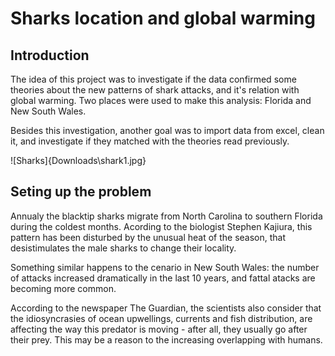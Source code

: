 # Sharks location and global warming

## Introduction

The idea of this project was to investigate if the data confirmed some theories about the new patterns of shark attacks, and it's relation with global warming. Two places were used to make this analysis: Florida and New South Wales.

Besides this investigation, another goal was to import data from excel, clean it, and investigate if they matched with the theories read previously.


![Sharks]{Downloads\shark1.jpg}


## Seting up the problem

Annualy the blacktip sharks migrate from North Carolina to southern Florida during the coldest months. Acording to the biologist Stephen Kajiura, this pattern has been disturbed by the unusual heat of the season, that desistimulates the male sharks to change their locality.

Something similar happens to the cenario in New South Wales: the number of attacks increased dramatically in the last 10 years, and fattal atacks are becoming more common.

According to the newspaper The Guardian, the scientists also consider that the idiosyncrasies of ocean upwellings, currents and fish distribution, are affecting the way this predator is moving - after all, they usually go after their prey. This may be a reason to the increasing overlapping with humans.
